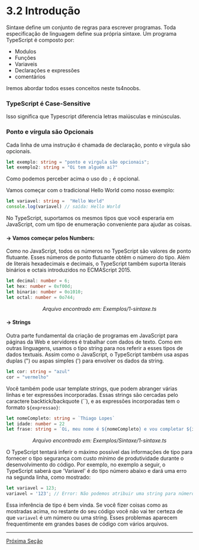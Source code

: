 # 3.2 Introdução
Sintaxe define um conjunto de regras para escrever programas. Toda especificação de linguagem define sua própria sintaxe. Um programa TypeScript é composto por:
- Modulos
- Funções
- Variaveis
- Declarações e expressões
- comentários

Iremos abordar todos esses conceitos neste ts4noobs.


### TypeScript é Case-Sensitive

Isso significa que Typescript diferencia letras maiúsculas e minúsculas.

### Ponto e vírgula são Opcionais

Cada linha de uma instrução é chamada de declaração, ponto e vírgula são opcionais.

```ts
let exemplo: string = "ponto e virgula são opcionais";
let exemplo2: string = "Oi tem alguém ai?" 
```

Como podemos perceber acima o uso do `;` é opcional.

Vamos começar com o tradicional Hello World como nosso exemplo:

```ts
let variavel: string =  "Hello World"
console.log(variavel) // saída: Hello World
```
No TypeScript, suportamos os mesmos tipos que você esperaria em JavaScript, com um tipo de enumeração conveniente para ajudar as coisas.

#### -> Vamos começar pelos Numbers:
Como no JavaScript, todos os números no TypeScript são valores de ponto flutuante. Esses números de ponto flutuante obtêm o número do tipo. Além de literais hexadecimais e decimais, o TypeScript também suporta literais binários e octais introduzidos no ECMAScript 2015.
```ts
let decimal: number = 6;
let hex: number = 0xf00d;
let binario: number = 0o1010;
let octal: number = 0o744;
```
<p align="center">
<i>Arquivo encontrado em: Exemplos/1-sintaxe.ts</i>
</p>

#### -> Strings
Outra parte fundamental da criação de programas em JavaScript para páginas da Web e servidores é trabalhar com dados de texto. Como em outras linguagens, usamos o tipo string para nos referir a esses tipos de dados textuais. Assim como o JavaScript, o TypeScript também usa aspas duplas (") ou aspas simples (') para envolver os dados da string.
```ts
let cor: string = "azul"
cor = "vermelho"
```
Você também pode usar template strings, que podem abranger várias linhas e ter expressões incorporadas. Essas strings são cercadas pelo caractere backtick/backquote (``), e as expressões incorporadas tem o formato `${expressao}`:
```ts
let nomeCompleto: string = `Thiago Lopes`
let idade: number = 22
let frase: string = `Oi, meu nome é ${nomeCompleto} e vou completar ${idade + 1} anos esse ano!`
```
<p align="center">
<i>Arquivo encontrado em: Exemplos/Sintaxe/1-sintaxe.ts</i>
</p>

O TypeScript tentará inferir o máximo possível das informações de tipo para fornecer o tipo
segurança com custo mínimo de produtividade durante o desenvolvimento do código. Por exemplo, no
exemplo a seguir, o TypeScript saberá que 'Variavel' é do tipo número abaixo e dará uma erro na segunda linha, como mostrado:
```ts
let variavel = 123;
variavel = '123'; // Error: Não podemos atribuir uma string para número
```
Essa inferência de tipo é bem vinda. Se você fizer coisas como as mostradas acima, no restante do seu código você não vai ter certeza de que `variavel` é um número ou uma string.
Esses problemas aparecem frequentimente em grandes bases de código com vários arquivos.
<hr>

[Próxima Seção](./3-Declaracoes.md)